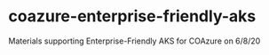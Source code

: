 # coazure-enterprise-friendly-aks
Materials supporting Enterprise-Friendly AKS for COAzure on 6/8/20
